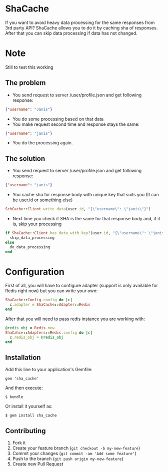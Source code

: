 # ShaCache

If you want to avoid heavy data processing for the same responses from 3rd party API? ShaCache allows you to do it by caching sha of responses. After that you can skip data processing if data has not changed.

# Note

Still to test this working

## The problem

* You send request to server /user/profile.json and get following response:

```json
{"username": "Janis"}
```

* You do some processing based on that data
* You make request second time and response stays the same:

```json
{"username": "janis"}
```

* You do the processing again.

## The solution
* You send request to server /user/profile.json and get following response:

```json
{"username": "janis"}
```

* You cache sha for response body with unique key that suits you (It can be user.id or something else)

```ruby
SchCache::Client.write_data(user.id, "{\"username\": \"janis\"}")
```

* Next time you check if SHA is the same for that response body and, if it is, skip your processing

```ruby
if ShaCache::Client.has_data_with_key?(user.id, "{\"username\": \"janis\"}")
  skip_data_processing
else
  do_data_processing
end
```

# Configuration
First of all, you will have to configure adapter (support is only available for Redis right now) but you can write your own:

```ruby
ShaCache::Config.config do |c|
  c.adapter = ShaCache::Adapter::Redis
end
```

After that you will need to pass redis instance you are working with:

```ruby
@redis_obj = Redis.new
ShaCahce::Adapters::Redis.config do |c|
  c.redis_obj = @redis_obj
end
```


## Installation

Add this line to your application's Gemfile:

    gem 'sha_cache'

And then execute:

    $ bundle

Or install it yourself as:

    $ gem install sha_cache

## Contributing

1. Fork it
2. Create your feature branch (`git checkout -b my-new-feature`)
3. Commit your changes (`git commit -am 'Add some feature'`)
4. Push to the branch (`git push origin my-new-feature`)
5. Create new Pull Request
